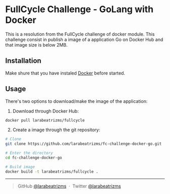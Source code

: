# FullCycle Challenge - GoLang with Docker

This is a resolution from the FullCycle challenge of docker module. This challenge consist in publish a image of a application Go on Docker Hub and that image size is below 2MB.

## Installation

Make shure that you have instaled [Docker](https://www.docker.com/) before started.

## Usage

There's two options to download/make the image of the application:

1. Download through Docker Hub:

```bash
docker pull larabeatrizms/fullcycle
```

2. Create a image through the git repository:

```bash
# Clone
git clone https://github.com/larabeatrizms/fc-challenge-docker-go.git

# Enter the directory
cd fc-challenge-docker-go

# Build image
docker build -t larabeatrizms/fullcycle .
```

---

> GitHub [@larabeatrizms](https://github.com/larabeatrizms) &nbsp;&middot;&nbsp;
> Twitter [@larabeatrizms](https://twitter.com/LaraBeatrizMS)
